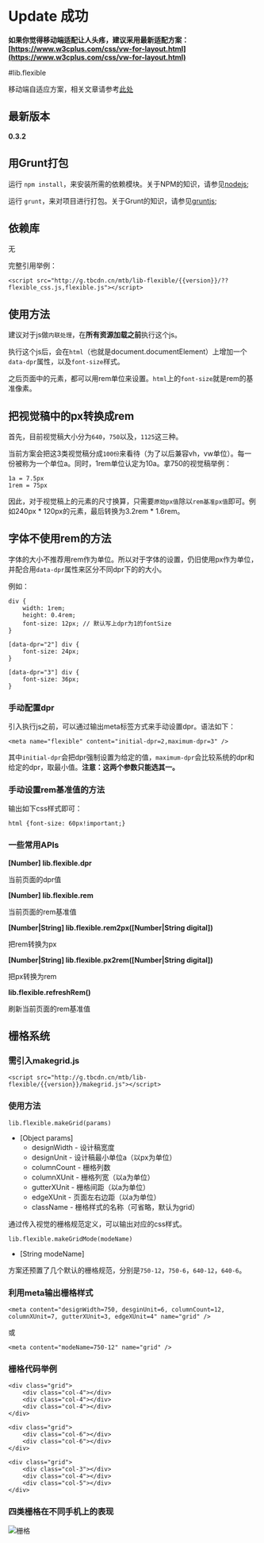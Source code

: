 # Update 成功

**如果你觉得移动端适配让人头疼，建议采用最新适配方案：[https://www.w3cplus.com/css/vw-for-layout.html](https://www.w3cplus.com/css/vw-for-layout.html)**

#lib.flexible

移动端自适应方案，相关文章请参考[此处](https://github.com/amfe/article/issues/17)

## 最新版本

**0.3.2**

## 用Grunt打包

运行 `npm install`，来安装所需的依赖模块。关于NPM的知识，请参见[nodejs](http://nodejs.org/);

运行 `grunt`，来对项目进行打包。关于Grunt的知识，请参见[gruntjs](http://gruntjs.com/);

## 依赖库

无

完整引用举例：

    <script src="http://g.tbcdn.cn/mtb/lib-flexible/{{version}}/??flexible_css.js,flexible.js"></script>

## 使用方法

建议对于js做`内联处理`，在**所有资源加载之前**执行这个js。

执行这个js后，会在`html`（也就是document.documentElement）上增加一个`data-dpr`属性，以及`font-size`样式。

之后页面中的元素，都可以用rem单位来设置。`html`上的`font-size`就是rem的基准像素。

## 把视觉稿中的px转换成rem

首先，目前视觉稿大小分为`640`，`750`以及，`1125`这三种。

当前方案会把这3类视觉稿分成`100份`来看待（为了以后兼容vh，vw单位）。每一份被称为一个单位a。同时，1rem单位认定为10a。拿750的视觉稿举例：

    1a = 7.5px
    1rem = 75px

因此，对于视觉稿上的元素的尺寸换算，只需要`原始px值`除以`rem基准px值`即可。例如240px * 120px的元素，最后转换为3.2rem * 1.6rem。

## 字体不使用rem的方法

字体的大小不推荐用rem作为单位。所以对于字体的设置，仍旧使用px作为单位，并配合用`data-dpr`属性来区分不同dpr下的的大小。

例如：

    div {
        width: 1rem; 
        height: 0.4rem;
        font-size: 12px; // 默认写上dpr为1的fontSize
    }
    
    [data-dpr="2"] div {
        font-size: 24px;
    }

    [data-dpr="3"] div {
        font-size: 36px;
    }

### 手动配置dpr

引入执行js之前，可以通过输出meta标签方式来手动设置dpr。语法如下：

    <meta name="flexible" content="initial-dpr=2,maximum-dpr=3" />

其中`initial-dpr`会把dpr强制设置为给定的值，`maximum-dpr`会比较系统的dpr和给定的dpr，取最小值。**注意：这两个参数只能选其一。**

### 手动设置rem基准值的方法

输出如下css样式即可：

    html {font-size: 60px!important;}

### 一些常用APIs

**[Number] lib.flexible.dpr**

当前页面的dpr值

**[Number] lib.flexible.rem** 

当前页面的rem基准值

**[Number|String] lib.flexible.rem2px([Number|String digital])**

把rem转换为px

**[Number|String] lib.flexible.px2rem([Number|String digital])** 

把px转换为rem

**lib.flexible.refreshRem()** 

刷新当前页面的rem基准值

## 栅格系统

### 需引入makegrid.js
   
    <script src="http://g.tbcdn.cn/mtb/lib-flexible/{{version}}/makegrid.js"></script>

### 使用方法

    lib.flexible.makeGrid(params)

- [Object params]
    - designWidth - 设计稿宽度
    - designUnit - 设计稿最小单位a（以px为单位）
    - columnCount - 栅格列数
    - columnXUnit - 栅格列宽（以a为单位）
    - gutterXUnit - 栅格间距（以a为单位）
    - edgeXUnit - 页面左右边距（以a为单位）
    - className - 栅格样式的名称（可省略，默认为grid）

通过传入视觉的栅格规范定义，可以输出对应的css样式。

    lib.flexible.makeGridMode(modeName)

- [String modeName]

方案还预置了几个默认的栅格规范，分别是`750-12`，`750-6`，`640-12`，`640-6`。

### 利用meta输出栅格样式

    <meta content="designWidth=750, desginUnit=6, columnCount=12, columnXUnit=7, gutterXUnit=3, edgeXUnit=4" name="grid" />

或

    <meta content="modeName=750-12" name="grid" />

### 栅格代码举例

    <div class="grid">
        <div class="col-4"></div>
        <div class="col-4"></div>
        <div class="col-4"></div>
    </div>

    <div class="grid">
        <div class="col-6"></div>
        <div class="col-6"></div>
    </div>

    <div class="grid">
        <div class="col-3"></div>
        <div class="col-4"></div>
        <div class="col-5"></div>
    </div>


### 四类栅格在不同手机上的表现

![栅格](grid.jpg)


